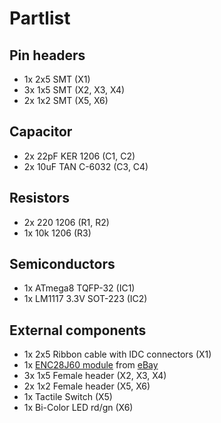 # Partlist #

## Pin headers ##

- 1x 2x5 SMT (X1)
- 3x 1x5 SMT (X2, X3, X4)
- 2x 1x2 SMT (X5, X6)

## Capacitor ##
- 2x 22pF KER 1206 (C1, C2)
- 2x 10uF TAN C-6032 (C3, C4)

## Resistors ##
- 2x 220 1206 (R1, R2)
- 1x 10k 1206 (R3)

## Semiconductors ##

- 1x ATmega8 TQFP-32 (IC1)
- 1x LM1117 3.3V SOT-223 (IC2)

## External components ##

- 1x 2x5 Ribbon cable with IDC connectors (X1)
- 1x [ENC28J60 module](enc28j60-module.jpg) from [eBay](http://www.ebay.com/sch/?_nkw=enc28j60)
- 3x 1x5 Female header (X2, X3, X4)
- 2x 1x2 Female header (X5, X6)
- 1x Tactile Switch (X5)
- 1x Bi-Color LED rd/gn (X6)
